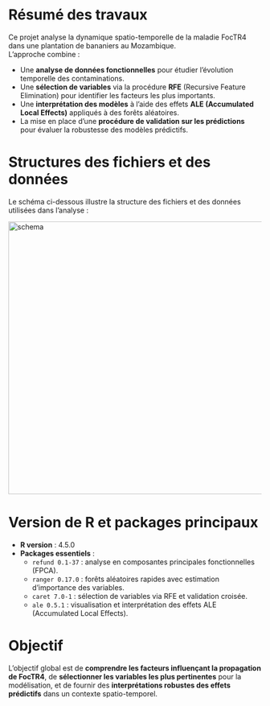 # Résumé des travaux

Ce projet analyse la dynamique spatio-temporelle de la maladie FocTR4 dans une plantation de bananiers au Mozambique.  
L’approche combine :  

- Une **analyse de données fonctionnelles** pour étudier l’évolution temporelle des contaminations.  
- Une **sélection de variables** via la procédure **RFE** (Recursive Feature Elimination) pour identifier les facteurs les plus importants.  
- Une **interprétation des modèles** à l’aide des effets **ALE (Accumulated Local Effects)** appliqués à des forêts aléatoires.  
- La mise en place d’une **procédure de validation sur les prédictions** pour évaluer la robustesse des modèles prédictifs.  

# Structures des fichiers et des données

Le schéma ci-dessous illustre la structure des fichiers et des données utilisées dans l’analyse :  

<img width="880" height="542" alt="schema" src="https://github.com/user-attachments/assets/2cce340a-d118-4a9f-99fd-bcbc2d087185" />

# Version de R et packages principaux

- **R version** : 4.5.0  
- **Packages essentiels** :  
  - `refund 0.1-37` : analyse en composantes principales fonctionnelles (FPCA).  
  - `ranger 0.17.0` : forêts aléatoires rapides avec estimation d’importance des variables.  
  - `caret 7.0-1` : sélection de variables via RFE et validation croisée.  
  - `ale 0.5.1` : visualisation et interprétation des effets ALE (Accumulated Local Effects).  


# Objectif

L’objectif global est de **comprendre les facteurs influençant la propagation de FocTR4**, de **sélectionner les variables les plus pertinentes** pour la modélisation, et de fournir des **interprétations robustes des effets prédictifs** dans un contexte spatio-temporel.
